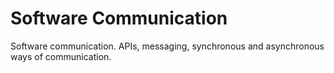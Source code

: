 # Software Communication

Software communication. APIs, messaging, synchronous and asynchronous ways of communication.